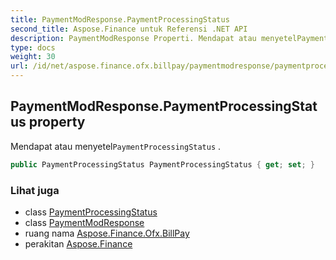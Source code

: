 ```yaml
---
title: PaymentModResponse.PaymentProcessingStatus
second_title: Aspose.Finance untuk Referensi .NET API
description: PaymentModResponse Properti. Mendapat atau menyetelPaymentProcessingStatus .
type: docs
weight: 30
url: /id/net/aspose.finance.ofx.billpay/paymentmodresponse/paymentprocessingstatus/
---
```

## PaymentModResponse.PaymentProcessingStatus property

Mendapat atau menyetel`PaymentProcessingStatus` .

```csharp
public PaymentProcessingStatus PaymentProcessingStatus { get; set; }
```

### Lihat juga

* class [PaymentProcessingStatus](../../paymentprocessingstatus/)
* class [PaymentModResponse](../)
* ruang nama [Aspose.Finance.Ofx.BillPay](../../paymentmodresponse/)
* perakitan [Aspose.Finance](../../../)


